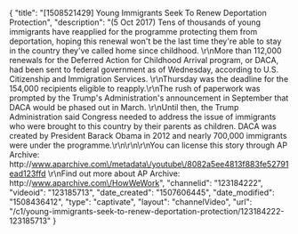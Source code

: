 {
    "title": "[1508521429] Young Immigrants Seek To Renew Deportation Protection",
    "description": "(5 Oct 2017) Tens of thousands of young immigrants have reapplied for the programme protecting them from deportation, hoping this renewal won't be the last time they're able to stay in the country they've called home since childhood. \r\nMore than 112,000 renewals for the Deferred Action for Childhood Arrival program, or DACA, had been sent to federal government as of Wednesday, according to U.S. Citizenship and Immigration Services. \r\nThursday was the deadline for the 154,000 recipients eligible to reapply.\r\nThe rush of paperwork was prompted by the Trump's Administration's announcement in September that DACA would be phased out in March. \r\nUntil then, the Trump Administration said Congress needed to address the issue of immigrants who were brought to this country by their parents as children. DACA was created by President Barack Obama in 2012 and nearly 700,000 immigrants were under the programme.\r\n\r\n\r\nYou can license this story through AP Archive: http:\/\/www.aparchive.com\/metadata\/youtube\/8082a5ee4813f883fe52791ead123ffd \r\nFind out more about AP Archive: http:\/\/www.aparchive.com\/HowWeWork",
    "channelid": "123184222",
    "videoid": "123185713",
    "date_created": "1507606445",
    "date_modified": "1508436412",
    "type": "captivate",
    "layout": "channelVideo",
    "url": "\/c1\/young-immigrants-seek-to-renew-deportation-protection\/123184222-123185713"
}
